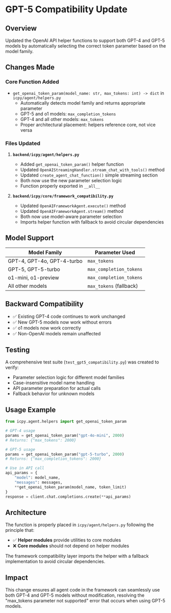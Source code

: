 # GPT-5 Compatibility Update

## Overview

Updated the OpenAI API helper functions to support both GPT-4 and GPT-5 models by automatically selecting the correct token parameter based on the model family.

## Changes Made

### Core Function Added
- `get_openai_token_param(model_name: str, max_tokens: int) -> dict` in `icpy/agent/helpers.py`
  - Automatically detects model family and returns appropriate parameter
  - GPT-5 and o1 models: `max_completion_tokens` 
  - GPT-4 and all other models: `max_tokens`
  - Proper architectural placement: helpers reference core, not vice versa

### Files Updated

1. **`backend/icpy/agent/helpers.py`**
   - Added `get_openai_token_param()` helper function
   - Updated `OpenAIStreamingHandler.stream_chat_with_tools()` method
   - Updated `create_agent_chat_function()` simple streaming section
   - Both now use the new parameter selection logic
   - Function properly exported in `__all__`

2. **`backend/icpy/core/framework_compatibility.py`**
   - Updated `OpenAIFrameworkAgent.execute()` method  
   - Updated `OpenAIFrameworkAgent.stream()` method
   - Both now use model-aware parameter selection
   - Imports helper function with fallback to avoid circular dependencies

## Model Support

| Model Family | Parameter Used |
|--------------|----------------|
| GPT-4, GPT-4o, GPT-4-turbo | `max_tokens` |
| GPT-5, GPT-5-turbo | `max_completion_tokens` |
| o1-mini, o1-preview | `max_completion_tokens` |  
| All other models | `max_tokens` (fallback) |

## Backward Compatibility

- ✅ Existing GPT-4 code continues to work unchanged
- ✅ New GPT-5 models now work without errors
- ✅ o1 models now work correctly
- ✅ Non-OpenAI models remain unaffected

## Testing

A comprehensive test suite (`test_gpt5_compatibility.py`) was created to verify:
- Parameter selection logic for different model families
- Case-insensitive model name handling
- API parameter preparation for actual calls
- Fallback behavior for unknown models

## Usage Example

```python
from icpy.agent.helpers import get_openai_token_param

# GPT-4 usage
params = get_openai_token_param("gpt-4o-mini", 2000)
# Returns: {"max_tokens": 2000}

# GPT-5 usage  
params = get_openai_token_param("gpt-5-turbo", 2000)
# Returns: {"max_completion_tokens": 2000}

# Use in API call
api_params = {
    "model": model_name,
    "messages": messages,
    **get_openai_token_param(model_name, token_limit)
}
response = client.chat.completions.create(**api_params)
```

## Architecture

The function is properly placed in `icpy/agent/helpers.py` following the principle that:
- ✅ **Helper modules** provide utilities to core modules
- ❌ **Core modules** should not depend on helper modules

The framework compatibility layer imports the helper with a fallback implementation to avoid circular dependencies.

## Impact

This change ensures all agent code in the framework can seamlessly use both GPT-4 and GPT-5 models without modification, resolving the "max_tokens parameter not supported" error that occurs when using GPT-5 models.
